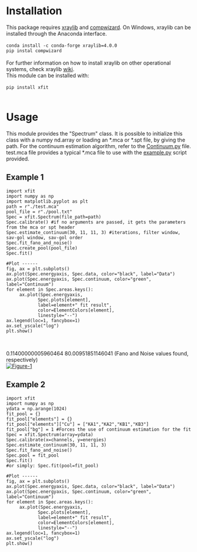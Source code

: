 # Installation

This package requires [xraylib][xraylib] and [compwizard][compwizard]. On Windows, xraylib can be installed through the Anaconda interface.
<br><br>
`conda install -c conda-forge xraylib=4.0.0`<br>
`pip instal compwizard`
<br><br>
For further information on how to install xraylib on other operational systems, check xraylib [wiki][xlibwiki].
<br>
This module can be installed with:
<br><br>
`pip install xfit`
<br><br>

# Usage
This module provides the "Spectrum" class. It is possible to initialize this class with a numpy nd.array or loading an *.mca or *.spt file, by giving the path.
For the continuum estimation algorithm, refer to the [Continuum.py][continuum] file.
<br>
test.mca file provides a typical *.mca file to use with the [example.py][example] script provided.

## Example 1

```
import xfit
import numpy as np
import matplotlib.pyplot as plt
path = r"./test.mca"
pool_file = r"./pool.txt"
Spec = xfit.Spectrum(file_path=path)
Spec.calibrate() #if no arguments are passed, it gets the parameters from the mca or spt header
Spec.estimate_continuum(30, 11, 11, 3) #iterations, filter window, sav-gol window, sav-gol order
Spec.fit_fano_and_noise()
Spec.create_pool(pool_file)
Spec.fit()

#Plot ------
fig, ax = plt.subplots()
ax.plot(Spec.energyaxis, Spec.data, color="black", label="Data")
ax.plot(Spec.energyaxis, Spec.continuum, color="green", label="Continuum")
for element in Spec.areas.keys():
     ax.plot(Spec.energyaxis, 
            Spec.plots[element],
            label=element+" fit result", 
            color=ElementColors[element],
            linestyle="--")
ax.legend(loc=1, fancybox=1)
ax.set_yscale("log")
plt.show()
```
<br>

0.11400000005960464 80.00951851146041 (Fano and Noise values found, respectively)<br>
<a href="https://ibb.co/Krpptzw"><img src="https://i.ibb.co/G544Z3T/Figure-1.png" alt="Figure-1" border="0"></a>

## Example 2

```
import xfit
import numpy as np
ydata = np.arange(1024)
fit_pool = {}
fit_pool["elements"] = {}
fit_pool["elements"]["Cu"] = ["KA1","KA2","KB1","KB3"]
fit_pool["bg"] = 1 #Forces the use of continuum estimation for the fit
Spec = xfit.Spectrum(array=ydata)
Spec.calibrate(x=channels, y=energies)
Spec.estimate_continuum(30, 11, 11, 3)
Spec.fit_fano_and_noise()
Spec.pool = fit_pool
Spec.fit()
#or simply: Spec.fit(pool=fit_pool)

#Plot ------
fig, ax = plt.subplots()
ax.plot(Spec.energyaxis, Spec.data, color="black", label="Data")
ax.plot(Spec.energyaxis, Spec.continuum, color="green", label="Continuum")
for element in Spec.areas.keys():
     ax.plot(Spec.energyaxis, 
            Spec.plots[element],
            label=element+" fit result", 
            color=ElementColors[element],
            linestyle="--")
ax.legend(loc=1, fancybox=1)
ax.set_yscale("log")
plt.show()
```
<br>

[xraylib]: http://lvserver.ugent.be/xraylib
[xlibwiki]: https://github.com/tschoonj/xraylib/wiki/Installation-instructions
[compwizard]: https://pypi.org/project/compwizard/#description
[continuum]: https://github.com/linssab/xfit/blob/master/xfit/Continuum.py
[example]: https://github.com/linssab/xfit/blob/master/example.py

